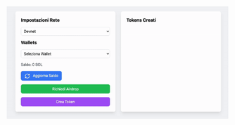 ![alt text](https://github.com/enrickaliberti/spl-token-init/blob/main/ezgif-37ddc042eb3489.gif?raw=true)
